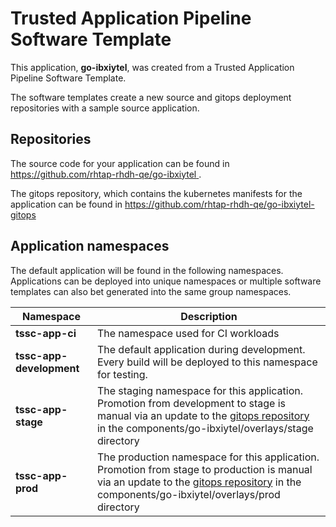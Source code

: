 # Trusted Application Pipeline Software Template

This application, **go-ibxiytel**, was created from a Trusted Application Pipeline Software Template.

The software templates create a new source and gitops deployment repositories with a sample source application. 

## Repositories

The source code for your application can be found in [https://github.com/rhtap-rhdh-qe/go-ibxiytel ](https://github.com/rhtap-rhdh-qe/go-ibxiytel ).
 
The gitops repository, which contains the kubernetes manifests for the application can be found in 
[https://github.com/rhtap-rhdh-qe/go-ibxiytel-gitops ](https://github.com/rhtap-rhdh-qe/go-ibxiytel-gitops ) 

## Application namespaces 

The default application will be found in the following namespaces. Applications can be deployed into unique namespaces or multiple software templates can also bet generated into the same group namespaces.  

|  Namespace   |  Description   |  
| -------- | -------- |
| **tssc-app-ci** | The namespace used for CI workloads |
| **tssc-app-development** | The default application during development. Every build will be deployed to this namespace for testing. |
| **tssc-app-stage** | The staging namespace for this application. Promotion from development to stage is manual via an update to the [gitops repository](https://github.com/rhtap-rhdh-qe/go-ibxiytel-gitops ) in the components/go-ibxiytel/overlays/stage directory |
| **tssc-app-prod** | The production namespace for this application. Promotion from stage to production is manual via an update to the [gitops repository](https://github.com/rhtap-rhdh-qe/go-ibxiytel-gitops ) in the components/go-ibxiytel/overlays/prod directory |